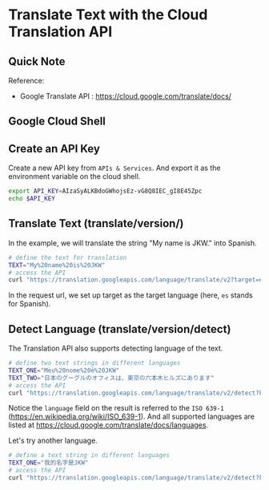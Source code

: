 # Translate Text with the Cloud Translation API



## Quick Note

Reference:

*   Google Translate API : <https://cloud.google.com/translate/docs/>



## Google Cloud Shell



## Create an API Key

Create a new API key from `APIs & Services`. And export it as the environment variable on the cloud shell.

```sh
export API_KEY=AIzaSyALKBdoGWhojsEz-vG8Q8IEC_gI8E45Zpc
echo $API_KEY
```



## Translate Text (translate/version/)

In the example, we will translate the string "My name is JKW." into Spanish.

```sh
# define the text for translation
TEXT="My%20name%20is%20JKW"
# access the API
curl "https://translation.googleapis.com/language/translate/v2?target=es&key=${API_KEY}&q=${TEXT}"
```

In the request url, we set up target as the target language (here, `es` stands for Spanish).



## Detect Language (translate/version/detect)

The Translation API also supports detecting language of the text.

```sh
# define two text strings in different languages
TEXT_ONE="Meu%20nome%20é%20JKW"
TEXT_TWO="日本のグーグルのオフィスは、東京の六本木ヒルズにあります"
# access the API
curl "https://translation.googleapis.com/language/translate/v2/detect?key=${API_KEY}&q=${TEXT_ONE}&q=${TEXT_TWO}"
```

Notice the `language` field on the result is referred to the `ISO 639-1` (<https://en.wikipedia.org/wiki/ISO_639-1>).  And all supported languages are listed at <https://cloud.google.com/translate/docs/languages>.



Let's try another language.

```sh
# define a text string in different languages
TEXT_ONE="我的名字是JKW"
# access the API
curl "https://translation.googleapis.com/language/translate/v2/detect?key=${API_KEY}&q=${TEXT_ONE}"
```

